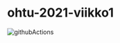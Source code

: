 # ohtu-2021-viikko1

![githubActions](https://github.com/KirillosTY/ohtu-2021-viikko1/JI:yml/badge.svg)
